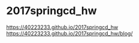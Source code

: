 # 2017springcd_hw

https://40223233.github.io/2017springcd_hw
https://40223233.github.io/2017springcd_hw/blog/ 
